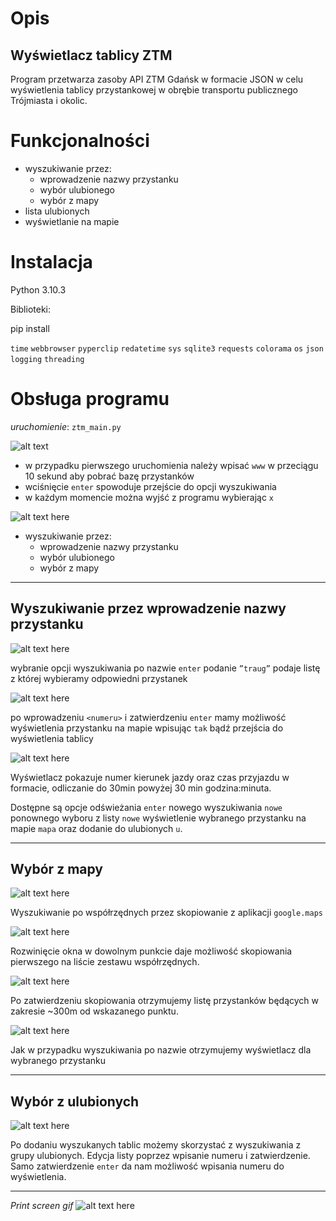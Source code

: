 # Opis 
## **Wyświetlacz tablicy ZTM**
Program przetwarza zasoby API ZTM Gdańsk w formacie JSON w celu wyświetlenia tablicy przystankowej w obrębie transportu publicznego Trójmiasta i okolic.

# Funkcjonalności
* wyszukiwanie przez:
    * wprowadzenie nazwy przystanku
    * wybór ulubionego
    * wybór z mapy
* lista ulubionych
* wyświetlanie na mapie

# Instalacja
Python 3.10.3

Biblioteki:

pip install

`time` `webbrowser` `pyperclip` `redatetime` `sys` `sqlite3` `requests` `colorama` `os` `json` `logging` `threading`

# Obsługa programu
*uruchomienie*:
`ztm_main.py`

![alt text](files/1.PNG)

* w przypadku pierwszego uruchomienia należy wpisać `www` w przeciągu 10 sekund aby pobrać bazę przystanków
* wciśnięcie `enter` spowoduje przejście do opcji wyszukiwania
* w każdym momencie można wyjść z programu wybierając `x`

![alt text here](files/3.PNG)
* wyszukiwanie przez:
    * wprowadzenie nazwy przystanku
    * wybór ulubionego
    * wybór z mapy

---
## Wyszukiwanie przez wprowadzenie nazwy przystanku
![alt text here](files/4_2.PNG)

wybranie opcji wyszukiwania po nazwie `enter` podanie `”traug”` podaje listę z której wybieramy odpowiedni przystanek

![alt text here](files/4_3.PNG)

po wprowadzeniu `<numeru>` i zatwierdzeniu `enter` mamy możliwość wyświetlenia przystanku na mapie wpisując `tak` bądź przejścia do wyświetlenia tablicy


![alt text here](files/4_4.PNG)

Wyświetlacz pokazuje numer kierunek jazdy oraz czas przyjazdu w formacie, odliczanie do 30min powyżej 30 min godzina:minuta.

Dostępne są opcje odświeżania `enter` nowego wyszukiwania `nowe` ponownego wyboru z listy `nowe` wyświetlenie wybranego przystanku na mapie `mapa` oraz dodanie do ulubionych `u`.

---
## Wybór z mapy
![alt text here](files/5_1.PNG)

Wyszukiwanie po współrzędnych przez skopiowanie z aplikacji `google.maps`


![alt text here](files/5_2.PNG)

Rozwinięcie okna w dowolnym punkcie daje możliwość skopiowania pierwszego na liście zestawu współrzędnych.


![alt text here](files/5_3.PNG)

Po zatwierdzeniu skopiowania otrzymujemy listę przystanków będących w zakresie ~300m od wskazanego punktu.


![alt text here](files/5_4.PNG)

Jak w przypadku wyszukiwania po nazwie otrzymujemy wyświetlacz dla wybranego przystanku

---
## Wybór z ulubionych
![alt text here](files/6_1.PNG)

Po dodaniu wyszukanych tablic możemy skorzystać z wyszukiwania z grupy ulubionych.
Edycja listy poprzez wpisanie numeru i zatwierdzenie. 
Samo zatwierdzenie `enter` da nam możliwość wpisania numeru do wyświetlenia.

---
*Print screen gif*
![alt text here](files/ztm_gif.gif)

